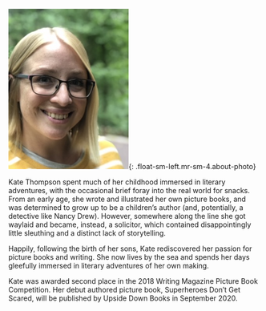 ![Kate Thompson](/assets/images/kate-thompson-photo.jpg "Kate Thompson"){: .float-sm-left.mr-sm-4.about-photo}

Kate Thompson spent much of her childhood immersed in literary adventures, with the occasional brief foray into the real world for snacks. From an early age, she wrote and illustrated her own picture books, and was determined to grow up to be a children’s author (and, potentially, a detective like Nancy Drew). However, somewhere along the line she got waylaid and became, instead, a solicitor, which contained disappointingly little sleuthing and a distinct lack of storytelling.

Happily, following the birth of her sons, Kate rediscovered her passion for picture books and writing. She now lives by the sea and spends her days gleefully immersed in literary adventures of her own making.

Kate was awarded second place in the 2018 Writing Magazine Picture Book Competition. Her debut authored picture book, Superheroes Don’t Get Scared, will be published by Upside Down Books in September 2020.
